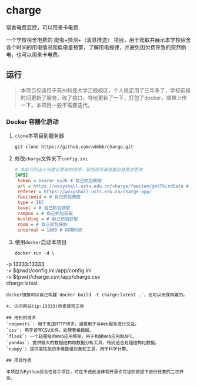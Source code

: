 # charge
宿舍电费监控，可以用来卡电费

一个学校宿舍电费的 爬虫+预测+（消息推送） 项目，用于爬取并展示本学校宿舍各个时间的用电情况和低电量预警，了解用电规律，并避免因欠费导致的突然断电，也可以用来卡电费。

## 运行

> 本项目仅适用于苏州科技大学江枫校区，个人稳定用了三年多了，学校前段时间更新了服务，改了接口，特地更新了一下，打包了docker，顺带上传一下。本项目一般不需要迭代。

### Docker 容器化启动

1. `clone`本项目到服务器
   ```shell
   git clone https://github.com/admbb/charge.git
   ```
2. 修改`charge`文件夹下`config.ini`
   ```ini
   # 本处只列出十分建议更改的选项，其他选项请根据自身需求更改
   [API]
    token = bearer eyJh # 自己抓包获取
    url = https://wxxyshall.usts.edu.cn/charge/feeitem/getThirdData # 接口地址，按需更改
    referer = https://wxxyshall.usts.edu.cn/charge-app/
    feeitemid = # 自己抓包获取
    type = IEC
    level = # 自己抓包获取
    campus = # 自己抓包获取
    building = # 自己抓包获取
    room = # 自己抓包获取
    interval = 1800 # 间隔时间
   ```
   
3. 使用`docker`启动本项目
   ```shell
   docker run -d \
  -p 13333:13333 \
  -v $(pwd)/config.ini:/app/config.ini \
  -v $(pwd)/charge.csv:/app/charge.csv \
  charge:latest
   ```
   docker镜像可以自己构建`docker build -t charge:latest .`，也可以用我构建的。

4. 访问网站(ip:13333)检查是否正常

## 用到的技术
`requests`: 用于发送HTTP请求，通常用于与Web服务进行交互。
`csv`: 用于读写CSV文件，处理表格数据。
`flask`: 一个轻量级的Web应用框架，用于构建Web应用和API。
`pandas`: 提供强大的数据结构和数据分析工具，特别适合处理结构化数据。
`numpy`: 提供高性能的多维数组对象和工具，用于科学计算。

## 项目性质

本项目为Python综合性练手项目，可在不违反法律和开源许可证的前提下进行任意的二次开发。
